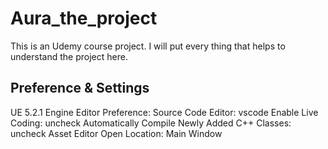 # Aura_the_project
This is an Udemy course project. I will put every thing that helps to understand the project here.

## Preference & Settings
UE 5.2.1
Engine Editor Preference:
	Source Code Editor: vscode
	Enable Live Coding: uncheck
	Automatically Compile Newly Added C++ Classes: uncheck
	Asset Editor Open Location: Main Window